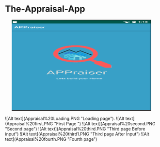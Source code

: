 # The-Appraisal-App

<p align="center">
  <img width="460" height="300" src="Appraisal%20Loading.PNG">
</p>
![Alt text](Appraisal%20Loading.PNG "Loading page").
![Alt text](Appraisal%20first.PNG "First Page ")
![Alt text](Appraisal%20second.PNG "Second page")
![Alt text](Appraisal%20third.PNG "Third page Before input")
![Alt text](Appraisal%20third1.PNG "Third page After Input")
![Alt text](Appraisal%20fourth.PNG "Fourth page")
